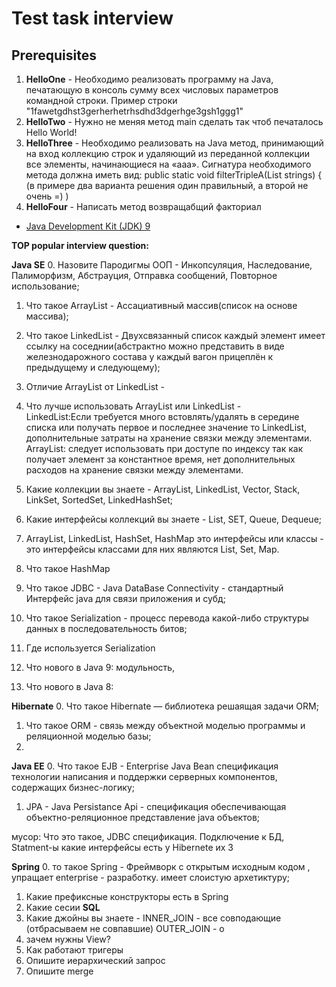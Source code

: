 Test task interview
=========

Prerequisites
-------------
 1)  **HelloOne** - Необходимо реализовать программу на Java, печатающую в консоль сумму всех числовых параметров командной строки. Пример строки "1fawetgdhst3gerherhetrhsdhd3dgerhge3gsh1ggg1"
 2)  **HelloTwo** - Нужно не меняя метод main сделать так чтоб печаталось Hello World!
 3)  **HelloThree** -  Необходимо реализовать на Java метод, принимающий на вход коллекцию строк и удаляющий из переданной коллекции все элементы, начинающиеся на «aaa».
                  Сигнатура необходимого метода должна иметь вид:
                  public static void filterTripleA(List<String> strings) {
                  (в примере два варианта решения один правильный, а второй не очень =) )
 4)  **HelloFour** - Написать метод возвращабщий факториал

* [Java Development Kit (JDK) 9](http://www.oracle.com/technetwork/java/javase/downloads/jdk9-downloads-3848520.html)


**TOP popular interview question:**

**Java SE**
0. Назовите Пародигмы ООП - Инкопсуляция, Наследование, Палиморфизм, Абстрауция, Отправка сообщений, Повторное использование;
1. Что такое ArrayList -  Ассациативный массив(список на основе массива);
2. Что такое LinkedList - Двухсвязанный список каждый элемент имеет ссылку на соседнии(абстрактно можно представить в виде железнодарожного состава у каждый вагон прицеплён к предыдущему и следующему);
3. Отличие ArrayList от LinkedList - 
4. Что лучше использовать ArrayList или LinkedList -  
 LinkedList:Если требуется много встовлять/удалять в середине списка или получать первое и последнее значение то LinkedList, дополнительные затраты на хранение связки между элементами.
 ArrayList: следует использовать при доступе по индексу так как получает элемент за константное время, нет дополнительных расходов на хранение связки между элементами.
5. Какие коллекции вы знаете - ArrayList, LinkedList, Vector, Stack, LinkSet, SortedSet, LinkedHashSet;
6. Какие интерфейсы коллекций вы знаете - List, SET, Queue, Dequeue;
5. ArrayList, LinkedList, HashSet, HashMap это интерфейсы или классы - это интерфейсы классами для них являются List, Set, Map.
6. Что такое HashMap

15. Что такое JDBC - Java DataBase Connectivity - стандартный Интерфейс java для связи приложения и субд;

20. Что такое Serialization - процесс перевода какой-либо структуры данных в последовательность битов;
21. Где используется Serialization
30. Что нового в Java 9: модульность, 
31. Что нового в Java 8: 


**Hibernate**
0. Что такое Hibernate — библиотека решаящая задачи ORM;
1. Что такое ORM - связь между объектной моделью программы и реляционной моделью базы;
2.

**Java EE**
0. Что такое EJB - Enterprise Java Bean спецификация технологии написания и поддержки серверных компонентов, содержащих бизнес-логику;
1. JPA - Java Persistance Api - спецификация обеспечивающая объектно-реляционное представление java объектов;

мусор:
 Что это такое, JDBC спецификация. Подключение к БД, Statment-ы
какие интерфейсы есть у Hibernete их 3 


**Spring**
0. то такое Spring - Фреймворк с открытым исходным кодом , упращает enterprise - разработку. имеет слоистую архетиктуру;
1. Какие префиксные конструкторы есть в Spring 
2. Какие сесии
**SQL**
1. Какие джойны вы знаете - 
INNER_JOIN - все совподающие (отбрасываем не совпавшие)
OUTER_JOIN - о
2. зачем нужны View?
3. Как работают тригеры
4. Опишите иерархический запрос
5. Опишите merge




